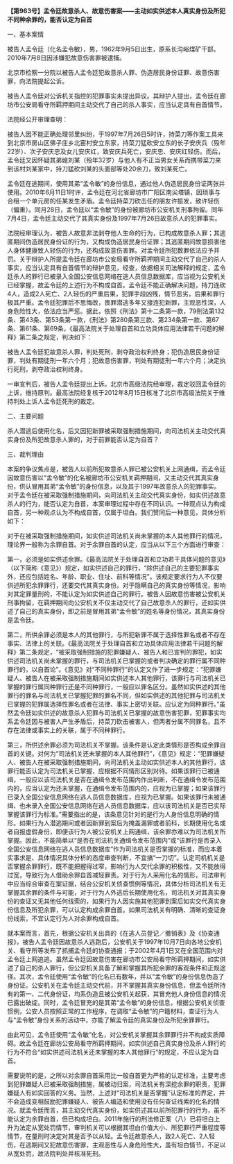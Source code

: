 **【第963号】孟令廷故意杀人、故意伤害案——主动如实供述本人真实身份及所犯不同种余罪的，能否认定为自首**

一、基本案情

被告人孟令廷（化名孟令敏），男，1962年9月5日出生，原系长沟峪煤矿干部。2010年7月8日因涉嫌犯故意伤害罪被逮捕。

北京市检察一分院以被告人孟令廷犯故意杀人罪、伪造居民身份证罪、故意伤害罪，向法院提起公诉。

被告人孟令廷对公诉机关指控的犯罪事实未提出异议。其辩护人提出，孟令廷在廊坊市公安局看守所羁押期间主动交代了自己的杀人事实，应当认定具有自首情节。

法院经公开审理查明：

被告人因不能正确处理邻里纠纷，于1997年7月26日5时许，持菜刀等作案工具来到北京市房山区佛子庄乡北窑村安立东家，持菜刀猛砍安立东的长子安庆兵（殁年22岁）、次子安庆忠及女儿安庆红，致安庆兵死亡，安庆忠、安庆红轻伤。而后，孟令廷又因怀疑其弟媳刘某（殁年32岁）与他人有不正当男女关系而携带菜刀来到该村刘某家中，持刀猛砍刘某的头面部等处20余刀，致刘某死亡。

孟令廷在逃期间，使用其弟“孟令敏”的身份信息，通过他人伪造居民身份证两张并使用。2010年6月11日1时许，孟令廷在河北省廊坊市广阳区南尖塔镇，因琐事与合租一个单元房的任某发生矛盾。孟令廷持菜刀砍击任的朋友许振发，致许轻伤（偏重）。同月28日，孟令廷以“孟令敏”的身份被廊坊市公安机关刑事拘留。同年7月4日，孟令廷主动交代了其真实身份及1997年7月26日故意杀人的犯罪事实。

法院经审理认为，被告人故意非法剥夺他人生命的行为，已构成故意杀人罪；其逃匿期间伪造居民身份证的行为，又构成伪造居民身份证罪；其逃匿期间故意损害他人身体健康致人轻伤的行为，还构成故意伤害罪。对孟令廷所犯数罪依法应予并罚。关于辩护人所提孟令廷在廊坊市公安局看守所羁押期间主动交代了自己的杀人事实，应当认定具有自首情节的辩护意见，经查，依据相关司法解释的规定，孟令廷杀人的罪行已被录入全国公安信息网络在逃人员信息数据库，应当视为公安机关已经掌握，故孟令廷的上述行为不构成自首。孟令廷不能正确解决问题，持刀连砍4人，造成2人死亡、2人轻伤的严重后果，犯罪手段凶残，情节恶劣，后果和罪行极其严重。孟令廷犯罪后不思悔改，畏罪潜逃多年又接连犯新罪，主观恶性深，人身危险性大，依法应当严惩。据此，依照《刑法》第十二条第一款，79刑法第132条、第43条、第53条第一款，《刑法》第280条第三款、第234条第一款、第67条、第61条、第69条，《最高法院关于处理自首和立功具体应用法律若干问题的解释》第二条之规定，判决如下：

被告人孟令廷犯故意杀人罪，判处死刑，剥夺政治权利终身；犯伪造居民身份证罪，判处有期徒刑一年六个月；犯故意伤害罪，判处有期徒刑一年六个月；决定执行死刑，剥夺政治权利终身。

一审宣判后，被告人孟令廷提出上诉。北京市高级法院经审理，裁定驳回孟令廷的上诉，维持原判。最高法院经复核于2012年8月15日核准了北京市高级法院关于维持判处上诉人孟令廷死刑的裁定。

二、主要问题

杀人潜逃后使用化名，后又因犯新罪被采取强制措施期间，向司法机关主动交代真实身份及所犯故意杀人罪的，对于前罪能否认定为自首？

三、裁判理由

本案的争议焦点是，被告人以前所犯故意杀人罪已被公安机关上网通缉，而孟令廷因故意伤害以“孟令敏”的化名被廊坊市公安机关羁押期间，又主动交代其真实身份，供认冒用其弟“孟令敏”的身份信息，以及其于1997年故意杀人的犯罪事实。对于孟令廷在被采取强制措施期间，向司法机关主动交代真实身份，如实供述故意杀人的行为，能否认定为自首，本案审理过程中存在不同认识。一种观点认为构成自首，另一种观点认为不构成自首，仅属于坦白。我们赞同后一种意见，具体分析如下：

对于在被采取强制措施期间，如实供述司法机关尚未掌握的本人其他罪行的情况，理论界一般称为余罪自首。对于余罪自首的认定，应当从以下三个方面进行审查：

第一，必须是如实供述余罪。《最高法院关于处理自首和立功若干具体问题的意见》（以下简称《意见》）规定，如实供述自己的罪行，“除供述自己的主要犯罪事实外，还应包括姓名、年龄、职业、住址、前科等情况”。该规定要求行为人不仅要供述所犯余罪罪行，还要交代其真实身份。对于隐瞒自己的真实身份等情况，影响对其定罪量刑的，不能认定为如实供述自己的罪行。被告人因故意伤害被公安机关刑事拘留，在羁押期间向公安机关不仅主动交代了自己故意杀人的罪行，还如实供述了自己的真实身份，即之前是冒用其弟“孟令敏”的姓名等身份情况，其真实身份是孟令廷。

第二，所供余罪必须是本人的其他罪行，与所犯新罪不属于选择性罪名或者不存在事实、法律上的关联。《最高法院关于处理自首和立功具体应用法律若干问题的解释》第二条规定，“被采取强制措施的犯罪嫌疑人、被告人和已宣判的罪犯，如实供述司法机关尚未掌握的罪行，与司法机关已掌握的或者判决确定的罪行属不同种罪行的，以自首论”。《意见》对“不同种罪行”的认定又作了进一步规定：“犯罪嫌疑人、被告人在被采取强制措施期间如实供述本人其他罪行，该罪行与司法机关已掌握的罪行属同种罪行还是不同种罪行，一般应以罪名区分。虽然如实供述的其他罪行的罪名与司法机关已掌握犯罪的罪名不同，但如实供述的其他犯罪与司法机关已掌握的犯罪属选择性罪名或者在法律、事实上密切关联。应认定为同种罪行。”虽然孟令廷如实供述的故意杀人犯罪与司法机关已掌握的故意伤害犯罪，犯罪事实均系孟令廷因与被害人产生矛盾后，持菜刀砍击被害人，但两者分属不同罪名，且不存在法律或事实上的关联，属于不同种罪行。

第三，所供述余罪必须为司法机关不掌握。该条件是认定此类情形是否构成余罪自首的关键。对何为“司法机关还未掌握的本人其他罪行”，《意见》规定：“犯罪嫌疑人、被告人在被采取强制措施期间，向司法机关主动如实供述本人的其他罪行，该罪行能否认定为司法机关已掌握，应根据不同情形区别对待。如果该罪行已被通缉，一般应以该司法机关是否在通缉令发布范围内作出判断，不在通缉令发布范围内的，应当认定为还未掌握，在通缉令发布范围内的，应视为已掌握；如果该罪行已录入全国公安信息网络在逃人员信息数据库，应视为已掌握。如果该罪行未被通缉、也未录入全国公安信息网络在逃人员信息数据库，应以该司法机关是否已实际掌握该罪行为标准。”需要指出的是，该条意见针对的是行为人身份信息明确的情形。如果行为人潜逃期间或者因新罪到案后为掩盖漏罪或者前科，长期使用化名或者自报虚假身份，即便该行为人被公安机关上网通缉，该余罪亦难以为司法机关所掌握。因此，不能简单以“是否在司法机关通缉令发布范围内”或“该罪行是否录入全国公安信息网络在逃人员信息数据库”作为司法机关是否掌握的标准，而应本着实事求是、具体情况具体分析的态度审查判断，不宜搞“一刀切”。认定司机机关是否掌握余罪罪行，既不能把握得过窄，影响行为人交代余罪的积极性，又不能放得过宽，导致行为人借助余罪自首减轻罪责。对于行为人采用化名的情形，司法审判中应当综合审查在案证据，结合公安机关侦查惯例等情况，具体分析司法机关有无掌握其余罪的条件与可能，对于行为人外逃后长期使用化名，司法机关对其真实身份的查证又无其他任何线索的，如果行为人因实施其他犯罪到案后如实交代真实身份信息及所犯余罪，可以认定构成余罪自首。如果司法机关有明确、清晰的查证身份线索，不宜认定行为人对余罪构成自首。

就本案而言，首先，根据公安机关出具的《在逃人员登记／撤销表》及《协查通报》，被告人孟令廷因故意杀人逃跑后，公安机关于1997年10月7日向各地公安机关、看守所等发布了抓捕孟令廷的协查通报；于2002年4月1日又在全国范围内对孟令廷上网追逃。虽然孟令廷因故意伤害在廊坊市公安局看守所羁押期间，如实供述了自己的杀人罪行，但公安机关具备了解和掌握其所犯余罪的客观条件和正规途径。其次，孟令廷使用“孟令敏”的化名已有数年，并以“孟令敏”的身份信息伪造了身份证。公安机关在孟令廷主动交代前，并不掌握其真实身份信息，但孟令廷所持有的第一、二代身份证，均系伪造且被公安机关起获，其冒充他人身份信息的情况已露出破绽。同时，孟令廷冒充的是其弟“孟令敏”的身份信息，根据公安机关侦查惯例，公安人员按照正常的工作程序，在调取“孟令敏”的户籍材料，查证行为人与“孟令敏”身份关系的活动中，亦能了解孟令廷的真实身份及所犯余罪罪行。

由此可见，孟令廷使用“孟令敏”化名，对公安机关掌握其余罪罪行并不构成实质障碍。故孟令廷在廊坊公安局看守所羁押期间，如实供述自己真实身份及杀人罪行的行为不符合“如实供述司法机关还未掌握的本人其他罪行”的规定，不应认定为自首。

需要说明的是，之所以对余罪自首采用比一般自首更为严格的认定标准，主要考虑到犯罪嫌疑人已被采取强制措施，属被动归案，司法机关有深挖余罪的职责，犯罪嫌疑人有如实回答的义务。当然，上述对“司法机关是否掌握”认定标准的界定，并不会造成变相鼓励犯罪嫌疑人、被告人编造和使用没有任何查证线索的化名的情况。就孟令廷而言，其主动交代真实身份，如实供述其以前所犯罪行的行为，虽不能认定为余罪自首，但已构成坦白。2011年施行的刑法修正案（八）已将坦白上升为法定从宽处罚情节，审判机关可以根据其坦白价值大小、所犯罪行严重程度等情节，在量刑时决定对其是否予以从轻。孟令廷故意杀人，致2人死亡、2人轻伤，在逃期间又犯故意伤害罪，主观恶性与人身危险性大，虽有坦白情节，不足以从宽处罚，故法院判处并核准死刑。